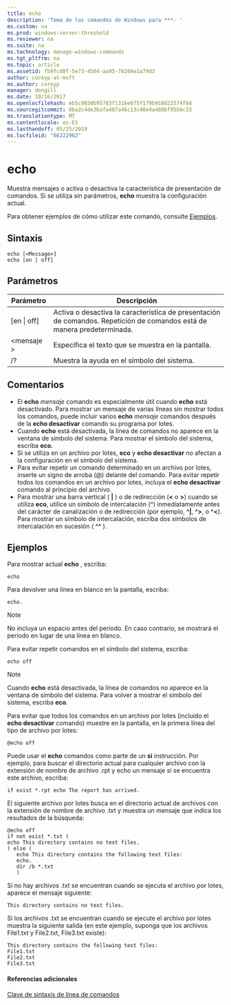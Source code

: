 ```yaml
---
title: echo
description: 'Tema de los comandos de Windows para ***- '
ms.custom: na
ms.prod: windows-server-threshold
ms.reviewer: na
ms.suite: na
ms.technology: manage-windows-commands
ms.tgt_pltfrm: na
ms.topic: article
ms.assetid: fb9fcd0f-5e73-4504-aa95-78204e1a79d3
author: coreyp-at-msft
ms.author: coreyp
manager: dongill
ms.date: 10/16/2017
ms.openlocfilehash: eb5c9650b95703f1316e6f5f179b910d22574f68
ms.sourcegitcommit: 8ba2c4de3bafa487a46c13c40e4a488bf95b6c33
ms.translationtype: MT
ms.contentlocale: es-ES
ms.lasthandoff: 05/25/2019
ms.locfileid: "66222962"
---
```

# <a name="echo"></a>echo



Muestra mensajes o activa o desactiva la característica de presentación de comandos. Si se utiliza sin parámetros, **echo** muestra la configuración actual.

Para obtener ejemplos de cómo utilizar este comando, consulte [Ejemplos](#examples).

## <a name="syntax"></a>Sintaxis

```
echo [<Message>]
echo [on | off]
```

## <a name="parameters"></a>Parámetros

|Parámetro|Descripción|
|---------|-----------|
|[en \| off]|Activa o desactiva la característica de presentación de comandos. Repetición de comandos está de manera predeterminada.|
|\<mensaje >|Especifica el texto que se muestra en la pantalla.|
|/?|Muestra la ayuda en el símbolo del sistema.|

## <a name="remarks"></a>Comentarios

-   El **echo** *mensaje* comando es especialmente útil cuando **echo** está desactivado. Para mostrar un mensaje de varias líneas sin mostrar todos los comandos, puede incluir varios **echo** *mensaje* comandos después de la **echo desactivar** comando su programa por lotes.
-   Cuando **echo** está desactivada, la línea de comandos no aparece en la ventana de símbolo del sistema. Para mostrar el símbolo del sistema, escriba **eco.**
-   Si se utiliza en un archivo por lotes, **eco** y **echo desactivar** no afectan a la configuración en el símbolo del sistema.
-   Para evitar repetir un comando determinado en un archivo por lotes, inserte un signo de arroba (@) delante del comando. Para evitar repetir todos los comandos en un archivo por lotes, incluya el **echo desactivar** comando al principio del archivo.
-   Para mostrar una barra vertical ( **|** ) o de redirección (**<** o **>**) cuando se utiliza **eco**, utilice un símbolo de intercalación (^) inmediatamente antes del carácter de canalización o de redirección (por ejemplo, **^|**, **^>**, o **^<**). Para mostrar un símbolo de intercalación, escriba dos símbolos de intercalación en sucesión ( **^^** ).

## <a name="examples"></a>Ejemplos

Para mostrar actual **echo** , escriba:
```
echo
```
Para devolver una línea en blanco en la pantalla, escriba:
```
echo.
```

> [!NOTE]
> No incluya un espacio antes del período. En caso contrario, se mostrará el período en lugar de una línea en blanco.

Para evitar repetir comandos en el símbolo del sistema, escriba:
```
echo off 
```

> [!NOTE]
> Cuando **echo** está desactivada, la línea de comandos no aparece en la ventana de símbolo del sistema. Para volver a mostrar el símbolo del sistema, escriba **eco**.

Para evitar que todos los comandos en un archivo por lotes (incluido el **echo desactivar** comando) muestre en la pantalla, en la primera línea del tipo de archivo por lotes:
```
@echo off
```
Puede usar el **echo** comandos como parte de un **si** instrucción. Por ejemplo, para buscar el directorio actual para cualquier archivo con la extensión de nombre de archivo .rpt y echo un mensaje si se encuentra este archivo, escriba:
```
if exist *.rpt echo The report has arrived.
```
El siguiente archivo por lotes busca en el directorio actual de archivos con la extensión de nombre de archivo .txt y muestra un mensaje que indica los resultados de la búsqueda:
```
@echo off
if not exist *.txt (
echo This directory contains no text files.
) else (
   echo This directory contains the following text files:
   echo.
   dir /b *.txt
   )
```
Si no hay archivos .txt se encuentran cuando se ejecuta el archivo por lotes, aparece el mensaje siguiente:
```
This directory contains no text files.
```
Si los archivos .txt se encuentran cuando se ejecute el archivo por lotes muestra la siguiente salida (en este ejemplo, suponga que los archivos File1.txt y File2.txt, File3.txt existe):
```
This directory contains the following text files:
File1.txt
File2.txt
File3.txt
```

#### <a name="additional-references"></a>Referencias adicionales

[Clave de sintaxis de línea de comandos](command-line-syntax-key.md)
